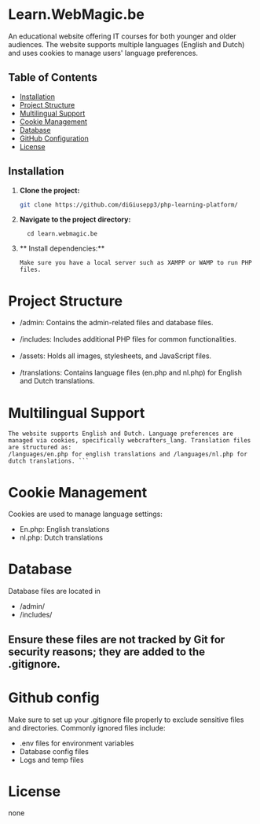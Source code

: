 # Learn.WebMagic.be

An educational website offering IT courses for both younger and older audiences. The website supports multiple languages (English and Dutch) and uses cookies to manage users' language preferences.

## Table of Contents

- [Installation](#installation)
- [Project Structure](#project-structure)
- [Multilingual Support](#multilingual-support)
- [Cookie Management](#cookie-management)
- [Database](#database)
- [GitHub Configuration](#github-configuration)
- [License](#license)

## Installation

1. **Clone the project:**

   ```bash
   git clone https://github.com/diGiusepp3/php-learning-platform/

2. **Navigate to the project directory:**
   ```
     cd learn.webmagic.be
   
3. ** Install dependencies:**
   ```
   Make sure you have a local server such as XAMPP or WAMP to run PHP files.

# Project Structure
<ul>
    <li>/admin: Contains the admin-related files and database files.</li> 
    <br>
    <li>/includes: Includes additional PHP files for common functionalities. </li>
    <br>
    <li>/assets: Holds all images, stylesheets, and JavaScript files.</li>
    <br>
    <li> /translations: Contains language files (en.php and nl.php) for English and Dutch translations.</li>
</ul>

# Multilingual Support
   ```
   The website supports English and Dutch. Language preferences are managed via cookies, specifically webcrafters_lang. Translation files are structured as:
   /languages/en.php for english translations and /languages/nl.php for dutch translations. ```
   ```
   
   
# Cookie Management
   Cookies are used to manage language settings:
   <ul>
      <li>En.php: English translations </li>
      <li>nl.php: Dutch translations</li>
   </ul>

# Database 
Database files are located in
<ul>
   <li>/admin/</li>
   <li>/includes/</li>
</ul>

## Ensure these files are not tracked by Git for security reasons; they are added to the .gitignore.

# Github config
   Make sure to set up your .gitignore file properly to exclude sensitive files and directories. Commonly ignored files include:
   <ul>
      <li>.env files for environment variables</li>
      <li>Database config files</li>
      <li>Logs and temp files</li>
   </ul>

# License
   none
   

